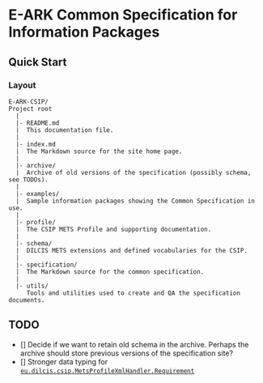 E-ARK Common Specification for Information Packages
===================================================

Quick Start
-----------

### Layout
```
E-ARK-CSIP/
Project root
  |
  |- README.md
  |  This documentation file.
  |
  |- index.md
  |  The Markdown source for the site home page.
  |
  |- archive/
  |  Archive of old versions of the specification (possibly schema, see TODOs).
  |
  |- examples/
  |  Sample information packages showing the Common Specification in use.
  |
  |- profile/
  |  The CSIP METS Profile and supporting documentation.
  |
  |- schema/
  |  DILCIS METS extensions and defined vocabularies for the CSIP.
  |
  |- specification/
  |  The Markdown source for the common specification.
  |
  |- utils/
     Tools and utilities used to create and QA the specification documents.
```

TODO
----
- [] Decide if we want to retain old schema in the archive. Perhaps the archive should store previous versions of the specification site?
- [] Stronger data typing for [`eu.dilcis.csip.MetsProfileXmlHandler.Requirement`](./utils/mets-profile-processor/src/main/java/eu/dilcis/csip/MetsProfileXmlHandler.java)
